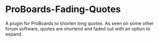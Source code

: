 # ProBoards-Fading-Quotes
A plugin for ProBoards to shorten long quotes.  As seen on some other forum software, quotes are shortend and faded out with an option to expand.

